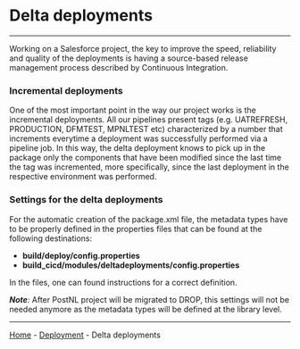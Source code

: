 # Delta deployments

---
Working on a Salesforce project, the key to improve the speed, reliability and quality of the deployments is having a source-based release management process described by Continuous Integration.

### Incremental deployments 

One of the most important point in the way our project works is the incremental deployments. All our pipelines present tags (e.g. UATREFRESH, PRODUCTION, DFMTEST, MPNLTEST etc) characterized by a number that increments everytime a deployment was successfully performed via a pipeline job. In this way, the delta deployment knows to pick up in the package only the components that have been modified since the last time the tag was incremented, more specifically, since the last deployment in the respective environment was performed.

### Settings for the delta deployments

For the automatic creation of the package.xml file, the metadata types have to be properly defined in the properties files that can be found at the following destinations:

* **build/deploy/config.properties** 
* **build_cicd/modules/deltadeployments/config.properties**

In the files, one can found instructions for a correct definition.

_**Note**:_ After PostNL project will be migrated to DROP, this settings will not be needed anymore as the metadata types will be defined at the library level.

---

[Home](/wiki/Home.md) - [Deployment](/wiki/deployment/deployment.md) - Delta deployments